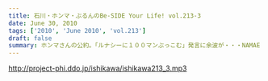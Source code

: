 ```yaml
---
title: 石川・ホンマ・ぶるんのBe-SIDE Your Life! vol.213-3
date: June 30, 2010
tags: ['2010', 'June 2010', 'vol.213']
draft: false
summary: ホンマさんの公約。「ルナシーに１００マンぶっこむ」発言に余波が・・・NAMAE
---
```


http://project-phi.ddo.jp/ishikawa/ishikawa213_3.mp3